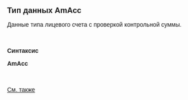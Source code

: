 ﻿<html>

<head><META HTTP-EQUIV="Content-Type" CONTENT="text/html; charset=utf-8">
<meta name="GENERATOR" content="Microsoft FrontPage 12.0">
<title>AmAcc</title>
</head>

<body>

<p><strong><font size="4" face="Arial">Тип данных AmAcc</font></strong></p>

<p class="label"><font face="Arial">Данные типа лицевого счета c 
проверкой контрольной суммы.</font></p>

<p class="label">&nbsp;</p>

<p class="label"><font face="Arial"><b>Синтаксис</b></font></p>

<p><font face="Arial"><strong>AmAcc</strong></font></p>

<p>&nbsp;</p>

<p class="label"><font face="Arial"><a href="../types.html">См. также</a></font></p>

<p class="label">&nbsp;</p>
</body>
</html>
